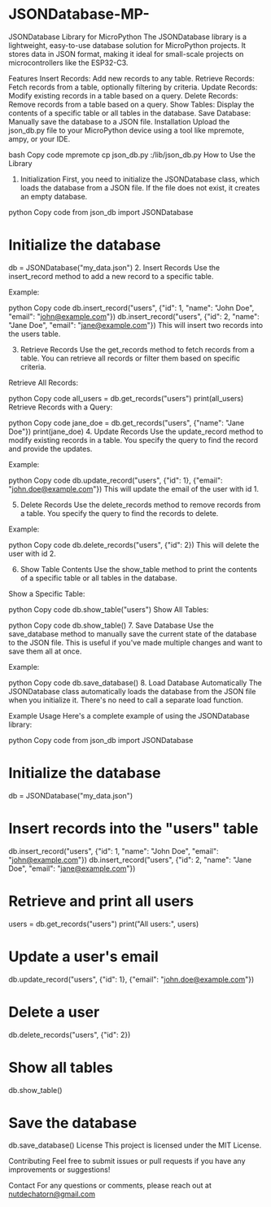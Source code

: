 # JSONDatabase-MP-
JSONDatabase Library for MicroPython
The JSONDatabase library is a lightweight, easy-to-use database solution for MicroPython projects. It stores data in JSON format, making it ideal for small-scale projects on microcontrollers like the ESP32-C3.

Features
Insert Records: Add new records to any table.
Retrieve Records: Fetch records from a table, optionally filtering by criteria.
Update Records: Modify existing records in a table based on a query.
Delete Records: Remove records from a table based on a query.
Show Tables: Display the contents of a specific table or all tables in the database.
Save Database: Manually save the database to a JSON file.
Installation
Upload the json_db.py file to your MicroPython device using a tool like mpremote, ampy, or your IDE.

bash
Copy code
mpremote cp json_db.py :/lib/json_db.py
How to Use the Library
1. Initialization
First, you need to initialize the JSONDatabase class, which loads the database from a JSON file. If the file does not exist, it creates an empty database.

python
Copy code
from json_db import JSONDatabase

# Initialize the database
db = JSONDatabase("my_data.json")
2. Insert Records
Use the insert_record method to add a new record to a specific table.

Example:

python
Copy code
db.insert_record("users", {"id": 1, "name": "John Doe", "email": "john@example.com"})
db.insert_record("users", {"id": 2, "name": "Jane Doe", "email": "jane@example.com"})
This will insert two records into the users table.

3. Retrieve Records
Use the get_records method to fetch records from a table. You can retrieve all records or filter them based on specific criteria.

Retrieve All Records:

python
Copy code
all_users = db.get_records("users")
print(all_users)
Retrieve Records with a Query:

python
Copy code
jane_doe = db.get_records("users", {"name": "Jane Doe"})
print(jane_doe)
4. Update Records
Use the update_record method to modify existing records in a table. You specify the query to find the record and provide the updates.

Example:

python
Copy code
db.update_record("users", {"id": 1}, {"email": "john.doe@example.com"})
This will update the email of the user with id 1.

5. Delete Records
Use the delete_records method to remove records from a table. You specify the query to find the records to delete.

Example:

python
Copy code
db.delete_records("users", {"id": 2})
This will delete the user with id 2.

6. Show Table Contents
Use the show_table method to print the contents of a specific table or all tables in the database.

Show a Specific Table:

python
Copy code
db.show_table("users")
Show All Tables:

python
Copy code
db.show_table()
7. Save Database
Use the save_database method to manually save the current state of the database to the JSON file. This is useful if you've made multiple changes and want to save them all at once.

Example:

python
Copy code
db.save_database()
8. Load Database Automatically
The JSONDatabase class automatically loads the database from the JSON file when you initialize it. There's no need to call a separate load function.

Example Usage
Here's a complete example of using the JSONDatabase library:

python
Copy code
from json_db import JSONDatabase

# Initialize the database
db = JSONDatabase("my_data.json")

# Insert records into the "users" table
db.insert_record("users", {"id": 1, "name": "John Doe", "email": "john@example.com"})
db.insert_record("users", {"id": 2, "name": "Jane Doe", "email": "jane@example.com"})

# Retrieve and print all users
users = db.get_records("users")
print("All users:", users)

# Update a user's email
db.update_record("users", {"id": 1}, {"email": "john.doe@example.com"})

# Delete a user
db.delete_records("users", {"id": 2})

# Show all tables
db.show_table()

# Save the database
db.save_database()
License
This project is licensed under the MIT License.

Contributing
Feel free to submit issues or pull requests if you have any improvements or suggestions!

Contact
For any questions or comments, please reach out at nutdechatorn@gmail.com
